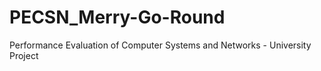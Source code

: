 # PECSN_Merry-Go-Round
Performance Evaluation of Computer Systems and Networks - University Project
